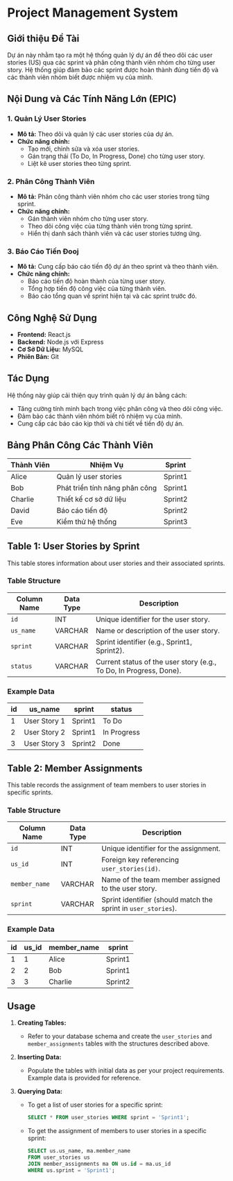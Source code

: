 # Project Management System

## Giới thiệu Đề Tài

Dự án này nhằm tạo ra một hệ thống quản lý dự án để theo dõi các user stories (US) qua các sprint và phân công thành viên nhóm cho từng user story. Hệ thống giúp đảm bảo các sprint được hoàn thành đúng tiến độ và các thành viên nhóm biết được nhiệm vụ của mình.

## Nội Dung và Các Tính Năng Lớn (EPIC)

### 1. Quản Lý User Stories

- **Mô tả:** Theo dõi và quản lý các user stories của dự án.
- **Chức năng chính:**
  - Tạo mới, chỉnh sửa và xóa user stories.
  - Gán trạng thái (To Do, In Progress, Done) cho từng user story.
  - Liệt kê user stories theo từng sprint.

### 2. Phân Công Thành Viên

- **Mô tả:** Phân công thành viên nhóm cho các user stories trong từng sprint.
- **Chức năng chính:**
  - Gán thành viên nhóm cho từng user story.
  - Theo dõi công việc của từng thành viên trong từng sprint.
  - Hiển thị danh sách thành viên và các user stories tương ứng.

### 3. Báo Cáo Tiến Đooj

- **Mô tả:** Cung cấp báo cáo tiến độ dự án theo sprint và theo thành viên.
- **Chức năng chính:**
  - Báo cáo tiến độ hoàn thành của từng user story.
  - Tổng hợp tiến độ công việc của từng thành viên.
  - Báo cáo tổng quan về sprint hiện tại và các sprint trước đó.

## Công Nghệ Sử Dụng

- **Frontend:** React.js
- **Backend:** Node.js với Express
- **Cơ Sở Dữ Liệu:** MySQL
- **Phiên Bản:** Git

## Tác Dụng

Hệ thống này giúp cải thiện quy trình quản lý dự án bằng cách:

- Tăng cường tính minh bạch trong việc phân công và theo dõi công việc.
- Đảm bảo các thành viên nhóm biết rõ nhiệm vụ của mình.
- Cung cấp các báo cáo kịp thời và chi tiết về tiến độ dự án.

## Bảng Phân Công Các Thành Viên

| Thành Viên | Nhiệm Vụ                       | Sprint  |
| ---------- | ------------------------------ | ------- |
| Alice      | Quản lý user stories           | Sprint1 |
| Bob        | Phát triển tính năng phân công | Sprint1 |
| Charlie    | Thiết kế cơ sở dữ liệu         | Sprint2 |
| David      | Báo cáo tiến độ                | Sprint2 |
| Eve        | Kiểm thử hệ thống              | Sprint3 |

## Table 1: User Stories by Sprint

This table stores information about user stories and their associated sprints.

### Table Structure

| Column Name | Data Type | Description                                                        |
| ----------- | --------- | ------------------------------------------------------------------ |
| `id`        | INT       | Unique identifier for the user story.                              |
| `us_name`   | VARCHAR   | Name or description of the user story.                             |
| `sprint`    | VARCHAR   | Sprint identifier (e.g., Sprint1, Sprint2).                        |
| `status`    | VARCHAR   | Current status of the user story (e.g., To Do, In Progress, Done). |

### Example Data

| id  | us_name      | sprint  | status      |
| --- | ------------ | ------- | ----------- |
| 1   | User Story 1 | Sprint1 | To Do       |
| 2   | User Story 2 | Sprint1 | In Progress |
| 3   | User Story 3 | Sprint2 | Done        |

## Table 2: Member Assignments

This table records the assignment of team members to user stories in specific sprints.

### Table Structure

| Column Name   | Data Type | Description                                                    |
| ------------- | --------- | -------------------------------------------------------------- |
| `id`          | INT       | Unique identifier for the assignment.                          |
| `us_id`       | INT       | Foreign key referencing `user_stories(id)`.                    |
| `member_name` | VARCHAR   | Name of the team member assigned to the user story.            |
| `sprint`      | VARCHAR   | Sprint identifier (should match the sprint in `user_stories`). |

### Example Data

| id  | us_id | member_name | sprint  |
| --- | ----- | ----------- | ------- |
| 1   | 1     | Alice       | Sprint1 |
| 2   | 2     | Bob         | Sprint1 |
| 3   | 3     | Charlie     | Sprint2 |

## Usage

1. **Creating Tables:**

   - Refer to your database schema and create the `user_stories` and `member_assignments` tables with the structures described above.

2. **Inserting Data:**

   - Populate the tables with initial data as per your project requirements. Example data is provided for reference.

3. **Querying Data:**
   - To get a list of user stories for a specific sprint:
     ```sql
     SELECT * FROM user_stories WHERE sprint = 'Sprint1';
     ```
   - To get the assignment of members to user stories in a specific sprint:
     ```sql
     SELECT us.us_name, ma.member_name
     FROM user_stories us
     JOIN member_assignments ma ON us.id = ma.us_id
     WHERE us.sprint = 'Sprint1';
     ```
